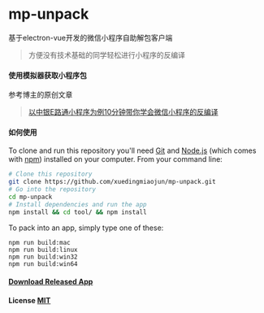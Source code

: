 # mp-unpack

基于electron-vue开发的微信小程序自助解包客户端  
> 方便没有技术基础的同学轻松进行小程序的反编译

#### 使用模拟器获取小程序包

参考博主的原创文章  
> [以中银E路通小程序为例10分钟带你学会微信小程序的反编译](http://xuedingmiao.com/blog/xcx_unpack.html)

#### 如何使用

To clone and run this repository you'll need [Git](https://git-scm.com) and [Node.js](https://nodejs.org/en/download/) (which comes with [npm](https://www.npmjs.com/)) installed on your computer. From your command line:

``` bash
# Clone this repository
git clone https://github.com/xuedingmiaojun/mp-unpack.git
# Go into the repository
cd mp-unpack
# Install dependencies and run the app
npm install && cd tool/ && npm install 
```

To pack into an app, simply type one of these:

``` shell
npm run build:mac
npm run build:linux
npm run build:win32
npm run build:win64
```

#### [Download Released App](https://github.com/geeeeeeeeek/electronic-wechat/releases)

#### License [MIT](LICENSE.md)